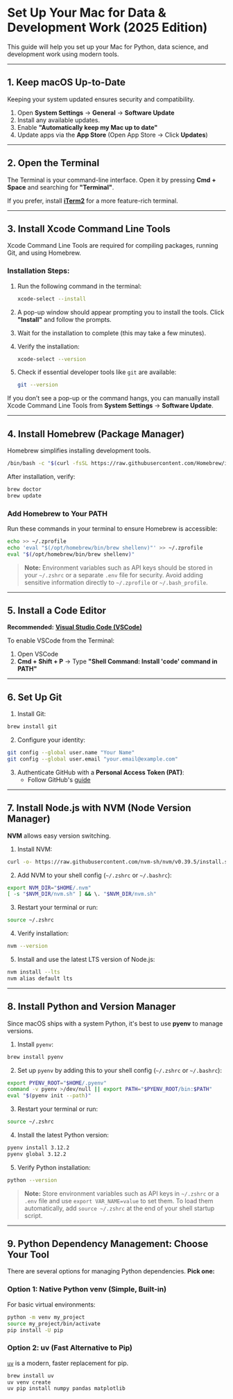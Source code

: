 # **Set Up Your Mac for Data & Development Work (2025 Edition)**

This guide will help you set up your Mac for Python, data science, and development work using modern tools.

---

## **1. Keep macOS Up-to-Date**
Keeping your system updated ensures security and compatibility.

1. Open **System Settings** → **General** → **Software Update**  
2. Install any available updates.  
3. Enable **"Automatically keep my Mac up to date"**  
4. Update apps via the **App Store** (Open App Store → Click **Updates**)  

---

## **2. Open the Terminal**
The Terminal is your command-line interface. Open it by pressing **Cmd + Space** and searching for **"Terminal"**.  

If you prefer, install [**iTerm2**](https://iterm2.com/) for a more feature-rich terminal.

---

## **3. Install Xcode Command Line Tools**
Xcode Command Line Tools are required for compiling packages, running Git, and using Homebrew.

### **Installation Steps:**

1. Run the following command in the terminal:

   ```bash
   xcode-select --install
   ```

2. A pop-up window should appear prompting you to install the tools. Click **"Install"** and follow the prompts.
3. Wait for the installation to complete (this may take a few minutes).
4. Verify the installation:

   ```bash
   xcode-select --version
   ```

5. Check if essential developer tools like `git` are available:

   ```bash
   git --version
   ```

If you don’t see a pop-up or the command hangs, you can manually install Xcode Command Line Tools from **System Settings** → **Software Update**.

---

## **4. Install Homebrew (Package Manager)**
Homebrew simplifies installing development tools.

```bash
/bin/bash -c "$(curl -fsSL https://raw.githubusercontent.com/Homebrew/install/HEAD/install.sh)"
```

After installation, verify:

```bash
brew doctor
brew update
```

### **Add Homebrew to Your PATH**
Run these commands in your terminal to ensure Homebrew is accessible:

```bash
echo >> ~/.zprofile
echo 'eval "$(/opt/homebrew/bin/brew shellenv)"' >> ~/.zprofile
eval "$(/opt/homebrew/bin/brew shellenv)"
```

> **Note:** Environment variables such as API keys should be stored in your `~/.zshrc` or a separate `.env` file for security. Avoid adding sensitive information directly to `~/.zprofile` or `~/.bash_profile`.

---

## **5. Install a Code Editor**
**Recommended:** [**Visual Studio Code (VSCode)**](https://code.visualstudio.com/)

To enable VSCode from the Terminal:

1. Open VSCode  
2. **Cmd + Shift + P** → Type **"Shell Command: Install 'code' command in PATH"**  

---

## **6. Set Up Git**
1. Install Git:

```bash
brew install git
```

2. Configure your identity:

```bash
git config --global user.name "Your Name"
git config --global user.email "your.email@example.com"
```

3. Authenticate GitHub with a **Personal Access Token (PAT)**:  
   - Follow GitHub's [guide](https://docs.github.com/en/authentication/keeping-your-account-and-data-secure/managing-your-personal-access-tokens)

---

## **7. Install Node.js with NVM (Node Version Manager)**
**NVM** allows easy version switching.

1. Install NVM:

```bash
curl -o- https://raw.githubusercontent.com/nvm-sh/nvm/v0.39.5/install.sh | bash
```

2. Add NVM to your shell config (`~/.zshrc` or `~/.bashrc`):

```bash
export NVM_DIR="$HOME/.nvm"
[ -s "$NVM_DIR/nvm.sh" ] && \. "$NVM_DIR/nvm.sh"
```

3. Restart your terminal or run:

```bash
source ~/.zshrc
```

4. Verify installation:

```bash
nvm --version
```

5. Install and use the latest LTS version of Node.js:

```bash
nvm install --lts
nvm alias default lts
```

---

## **8. Install Python and Version Manager**
Since macOS ships with a system Python, it's best to use **pyenv** to manage versions.

1. Install `pyenv`:

```bash
brew install pyenv
```

2. Set up `pyenv` by adding this to your shell config (`~/.zshrc` or `~/.bashrc`):

```bash
export PYENV_ROOT="$HOME/.pyenv"
command -v pyenv >/dev/null || export PATH="$PYENV_ROOT/bin:$PATH"
eval "$(pyenv init --path)"
```

3. Restart your terminal or run:

```bash
source ~/.zshrc
```

4. Install the latest Python version:

```bash
pyenv install 3.12.2
pyenv global 3.12.2
```

5. Verify Python installation:

```bash
python --version
```

> **Note:** Store environment variables such as API keys in `~/.zshrc` or a `.env` file and use `export VAR_NAME=value` to set them. To load them automatically, add `source ~/.zshrc` at the end of your shell startup script.

---

## **9. Python Dependency Management: Choose Your Tool**
There are several options for managing Python dependencies. **Pick one:**

### **Option 1: Native Python venv (Simple, Built-in)**
For basic virtual environments:

```bash
python -m venv my_project
source my_project/bin/activate
pip install -U pip
```

### **Option 2: uv (Fast Alternative to Pip)**
[`uv`](https://github.com/astral-sh/uv) is a modern, faster replacement for pip.

```bash
brew install uv
uv venv create
uv pip install numpy pandas matplotlib
```